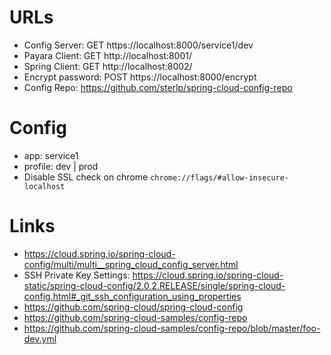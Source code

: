 # URLs

- Config Server: GET https://localhost:8000/service1/dev
- Payara Client: GET http://localhost:8001/
- Spring Client: GET http://localhost:8002/
- Encrypt password: POST https://localhost:8000/encrypt
- Config Repo: https://github.com/sterlp/spring-cloud-config-repo

# Config

- app: service1
- profile: dev | prod
- Disable SSL check on chrome `chrome://flags/#allow-insecure-localhost`




# Links

- https://cloud.spring.io/spring-cloud-config/multi/multi__spring_cloud_config_server.html
- SSH Private Key Settings: https://cloud.spring.io/spring-cloud-static/spring-cloud-config/2.0.2.RELEASE/single/spring-cloud-config.html#_git_ssh_configuration_using_properties
- https://github.com/spring-cloud/spring-cloud-config
- https://github.com/spring-cloud-samples/config-repo
- https://github.com/spring-cloud-samples/config-repo/blob/master/foo-dev.yml